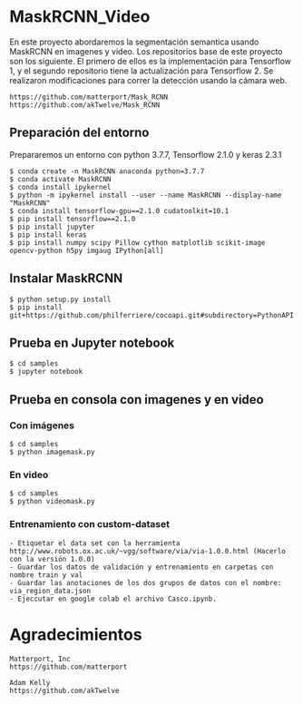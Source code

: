 # MaskRCNN_Video

En este proyecto abordaremos la segmentación semantica usando MaskRCNN en imagenes y video. Los repositorios base de este proyecto son los siguiente. El primero de ellos es la implementación para Tensorflow 1, y el segundo repositorio tiene la actualización para Tensorflow 2.
Se realizaron modificaciones para correr la detección usando la cámara web.

    https://github.com/matterport/Mask_RCNN
    https://github.com/akTwelve/Mask_RCNN

## Preparación del entorno

Prepararemos un entorno con python 3.7.7, Tensorflow 2.1.0 y keras 2.3.1

    $ conda create -n MaskRCNN anaconda python=3.7.7
    $ conda activate MaskRCNN
    $ conda install ipykernel
    $ python -m ipykernel install --user --name MaskRCNN --display-name "MaskRCNN"
    $ conda install tensorflow-gpu==2.1.0 cudatoolkit=10.1
    $ pip install tensorflow==2.1.0
    $ pip install jupyter
    $ pip install keras
    $ pip install numpy scipy Pillow cython matplotlib scikit-image opencv-python h5py imgaug IPython[all]
    
## Instalar MaskRCNN

    $ python setup.py install
    $ pip install git+https://github.com/philferriere/cocoapi.git#subdirectory=PythonAPI
    
## Prueba en Jupyter notebook

    $ cd samples
    $ jupyter notebook
    
## Prueba en consola con imagenes y en video

### Con imágenes

    $ cd samples
    $ python imagemask.py
    
### En video

    $ cd samples
    $ python videomask.py
    
### Entrenamiento con custom-dataset
    - Etiquetar el data set con la herramienta http://www.robots.ox.ac.uk/~vgg/software/via/via-1.0.0.html (Hacerlo con la versión 1.0.0)
    - Guardar los datos de validación y entrenamiento en carpetas con nombre train y val
    - Guardar las anotaciones de los dos grupos de datos con el nombre: via_region_data.json
    - Ejeccutar en google colab el archivo Casco.ipynb.
        
# Agradecimientos

    Matterport, Inc
    https://github.com/matterport

    Adam Kelly
    https://github.com/akTwelve
